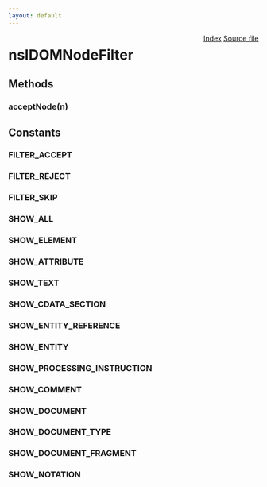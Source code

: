 ```yaml
---
layout: default
---
```

<div class='links' style='float:right'><a href="../index.html">Index</a>
<a href="http://dxr.mozilla.org/mozilla-central/source/dom/interfaces/traversal/nsIDOMNodeFilter.idl">Source file</a>
</div>

# nsIDOMNodeFilter #

## Methods ##

### acceptNode(n) ###

## Constants ##

### FILTER_ACCEPT ###

### FILTER_REJECT ###

### FILTER_SKIP ###

### SHOW_ALL ###

### SHOW_ELEMENT ###

### SHOW_ATTRIBUTE ###

### SHOW_TEXT ###

### SHOW_CDATA_SECTION ###

### SHOW_ENTITY_REFERENCE ###

### SHOW_ENTITY ###

### SHOW_PROCESSING_INSTRUCTION ###

### SHOW_COMMENT ###

### SHOW_DOCUMENT ###

### SHOW_DOCUMENT_TYPE ###

### SHOW_DOCUMENT_FRAGMENT ###

### SHOW_NOTATION ###
